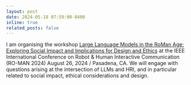 ```yaml
---
layout: post
date: 2024-05-18 07:59:00-0400
inline: true
related_posts: false
---
```


I am organising the workshop <a href= "https://sites.google.com/view/llmra/start">Large Language Models in the RoMan Age: Exploring Social Impact and Implications for Design and Ethics</a> at the IEEE International Conference on Robot & Human Interactive Communication (RO-MAN 2024) August 26, 2024 / Pasadena, CA. We will engage with questions arising at the intersection of LLMs and HRI, and in particular related to social impact, ethical considerations and design.

